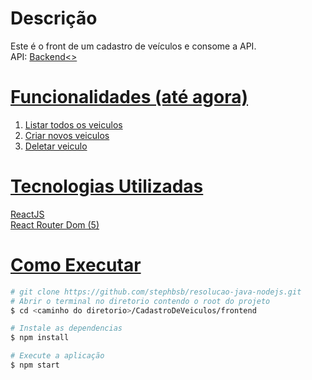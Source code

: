# Descrição

Este é o front de um cadastro de veículos e consome a API.</br>
API: <a href="https://github.com/stephbsb/resolucao-java-nodejs/tree/master/CadastroDeVeiculos/backend">Backend<>

# Funcionalidades (até agora)

1. Listar todos os veiculos
2. Criar novos veiculos
3. Deletar veiculo

# Tecnologias Utilizadas

ReactJS </br>
React Router Dom (5) </br>

# Como Executar

```bash
# git clone https://github.com/stephbsb/resolucao-java-nodejs.git
# Abrir o terminal no diretorio contendo o root do projeto
$ cd <caminho do diretorio>/CadastroDeVeiculos/frontend

# Instale as dependencias
$ npm install

# Execute a aplicação
$ npm start

```
